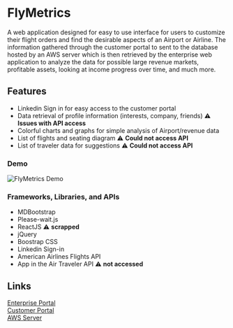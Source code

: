 # FlyMetrics
A web application designed for easy to use interface for users to customize their flight orders and find the desirable aspects of an Airport or Airline. The information gathered through the customer portal to sent to the database hosted by an AWS server which is then retrieved by the enterprise web application to analyze the data for possible large revenue markets, profitable assets, looking at income progress over time, and much more.   

## Features  
* Linkedin Sign in for easy access to the customer portal  
* Data retrieval of profile information (interests, company, friends)  :warning: **Issues with API access**   
* Colorful charts and graphs for simple analysis of Airport/revenue data   
* List of flights and seating diagram  :warning: **Could not access API**  
* List of traveler data for suggestions :warning: **Could not access API**  

### Demo  
![FlyMetrics Demo](https://github.com/TimothyLe/fly-metrics/blob/master/assets/img/demo.gif)

### Frameworks, Libraries, and APIs
* MDBootstrap  
* Please-wait.js  
* ReactJS :warning: **scrapped**  
* jQuery  
* Boostrap CSS  
* Linkedin Sign-in  
* American Airlines Flights API  
* App in the Air Traveler API  :warning: **not accessed**  

## Links 
[Enterprise Portal](https://timothyle.github.io/fly-metrics/enterprise)  
[Customer Portal](https://timothyle.github.io/fly-metrics/)  
[AWS Server](http://flymetrics.cpzwatwcuszd.us-east-1.rds.amazonaws.com:3306/)  
